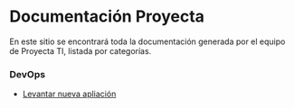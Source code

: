 # Documentación Proyecta

En este sitio se encontrará toda la documentación generada por el equipo de Proyecta TI, listada por categorías.

### DevOps
- [Levantar nueva apliación](http://docs.trabajosproyecta.cl/devops/levantar-nueva-aplicacion)
